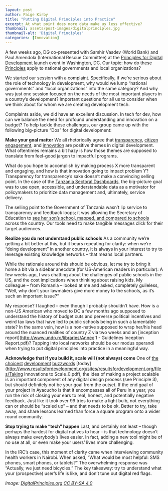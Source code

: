 ```yaml
---
layout: post
author: Paige Kirby
title: "Putting Digital Principles into Practice"
excerpt: At what point does more data make us less effective?
thumbnail: assets/post-images/digitalprinciples.jpg
thumbnail-alt: 'Digital Principles'
categories: [Innovation]
---
```


A few weeks ago, DG co-presented with Samhir Vasdev (World Bank) and Paul Amendola (International Rescue Committee) at the [Principles for Digital Development](http://www.ictworks.org/2016/03/07/leaping-into-the-principles-for-digital-development/) launch event in Washington, DC. Our topic: how do these [Principles](http://digitalprinciples.org/) apply to national governments and local organizations? 

We started our session with a complaint. Specifically, if we’re serious about the role of technology in development, why would we lump “national governments” and “local organizations” into the same category? And why was just one session focused on the needs of the most important players in a country’s development? Important questions for all us to consider when we think about for whom we are creating development tech. 

Complaints aside, we did have an excellent discussion. In tech for dev, how can we balance the need for profound understanding and innovation on a budget? To help tackle these challenges, our group came up with the following big-picture “Dos” for digital development:

**Make your goal matter**
We all rhetorically agree that [transparency](http://www.fiscaltransparency.net/eng/resource_open_public.php?IdToOpen=20151028136), [citizen engagement](http://feedbacklabs.org/feedback-a-case-study-from-the-sarathi-development-foundation/), and [innovation](http://innovation.unhcr.org/what-is-bottom-up-innovation/) are positive themes in digital development. What oftentimes remains a bit hazy is how those themes are supposed to translate from feel-good jargon to impactful programs.

What do you hope to accomplish by making process X more transparent and engaging, and how is that innovation going to impact problem Y? Transparency for transparency’s sake doesn’t make a convincing selling point. In the case of the [Tanzania Sectoral Dashboards](http://www.takwimu.or.tz/), the big-picture goal was to use open, accessible, and understandable data as a motivator for policymakers to prioritize data management and, ultimately, service delivery. 

The selling point to the Government of Tanzania wasn’t lip service to transparency and feedback loops; it was allowing the Secretary of Education to [see her son’s school, mapped, and compared to schools](http://elimu.takwimu.org/#/dashboard/primary) across the country. Our tools need to make tangible messages click for their target audiences.

**Realize you do not understand public schools**
As a community we’re getting a bit better at this, but it bears repeating for clarity: when we’re “doing development” in another country, it is always in your interest to try to leverage existing knowledge networks – that means local partners. 

While the rationale around this should be obvious, let me try to bring it home a bit via a sidebar anecdote (for US-American readers in particular): A few weeks ago, I was chatting about the challenges of public schools in the US, and the cost implications when thinking about raising kids. My colleague – from Romania – looked at me and asked, completely guileless, “Well, why don’t your lawmakers give more money to the schools, as it’s such an important issue?”

My response? I laughed – even though I probably shouldn’t have. How is a non-US American who moved to DC a few months ago supposed to understand the history of budget cuts and perverse political incentives and weird tax laws that have led to public schools being in such a lamentable state? In the same vein, how is a non-native supposed to wrap her/his head around the nuanced realities of country Z via two weeks and an [inception report](http://www.undp.ro/libraries/Annex 1 - Guidelines Inception Report.pdf)? Tapping into local networks should be our modus operandi when trying to put digital principles into practice in a meaningful way.  

**Acknowledge that if you build it, scale will (not always) come**
One of [the](https://nonprofitquarterly.org/2015/12/16/scale-and-sustainability-whats-a-funder-to-do/) [choicest](http://www.oecd.org/dac/dacnewsmarch2016.htm) [development](https://www.usaid.gov/cii/guide-introduction-and-scale) [buzzwords](http://ifcextapps.ifc.org/IFCExt/Pressroom/IFCPressRoom.nsf/0/6A71867555B8F69F85257DDC0056BE2E?opendocument) [today](http://www.resultsfordevelopment.org/sites/resultsfordevelopment.org/files/Taking Innovations to Scale_0.pdf), the idea of making a project scalable is an important component of any digital design process (see Principle 3), but should definitely not be your goal from the outset. If the end goal of your project in Ayacucho is that it encompasses all of Peru in a year, you run the risk of closing your ears to real, honest, and potentially negative feedback. Just like it took over 99 tries to make a light bulb, not everything can or should be “scaled up” – and that needs to be ok. Better to try, take away, and share lessons learned than force a square program onto a wider round community. 

**Stop trying to make “tech” happen**
Last, and certainly not least – though perhaps the hardest for digital natives to hear – is that technology doesn’t always make everybody’s lives easier. In fact, adding a new tool might be of no use at all, or even make your users’ lives more challenging. 

In the IRC’s case, this moment of clarity came when interviewing community health workers in Nairobi. When asked, “What would be most helpful: SMS phones, smart phones, or tablets?” The overwhelming response was “Actually, we just need bicycles.” The key takeaway: try to understand what your (prospective) user’s life is like, and don’t tune out digital red flags. 

*Image: [DigitalPrinciples.org](http://digitalprinciples.org/) [CC BY-SA 4.0](http://creativecommons.org/licenses/by-sa/4.0/)*
